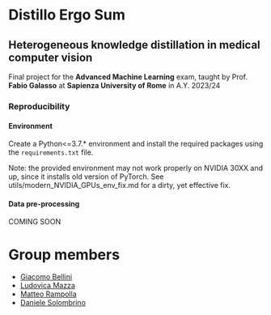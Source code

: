 # Distillo Ergo Sum

## Heterogeneous knowledge distillation in medical computer vision

Final project for the **Advanced Machine Learning** exam, taught by Prof. **Fabio Galasso** at **Sapienza University of Rome** in A.Y. 2023/24

### Reproducibility

#### Environment

Create a Python<=3.7.* environment and install the required packages using the <code>requirements.txt</code> file.

Note: the provided environment may not work properly on NVIDIA 30XX and up, since it installs old version of PyTorch.
See utils/modern_NVIDIA_GPUs_env_fix.md for a dirty, yet effective fix.

#### Data pre-processing

COMING SOON

# Group members
- <a href=https://github.com/GiacomoBelliniStudent>Giacomo Bellini</a>
- <a href=https://github.com/ludomazza>Ludovica Mazza</a>
- <a href=https://github.com/MRampo>Matteo Rampolla</a>
- <a href=https://github.com/dansolombrino>Daniele Solombrino</a>
